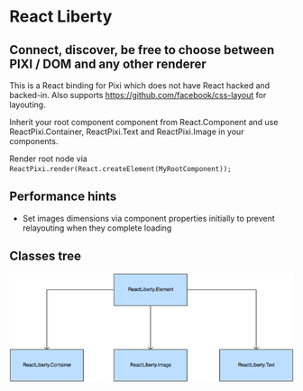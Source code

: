 React Liberty
=============

Connect, discover, be free to choose between PIXI / DOM and any other renderer
------------------------------------------------------------------------------

This is a React binding for Pixi which does not have React hacked and backed-in. Also supports https://github.com/facebook/css-layout for layouting.

Inherit your root component component from React.Component and use ReactPixi.Container, ReactPixi.Text and ReactPixi.Image in your components.

Render root node via `ReactPixi.render(React.createElement(MyRootComponent));`

Performance hints
-----------------
- Set images dimensions via component properties initially to prevent relayouting when they complete loading

Classes tree
------------
![ReactLiberty classes tree](https://raw.githubusercontent.com/LibertyGlobal/ReactLiberty/master/figures/inhertitance-scheme.png?token=AAxer4RGVCjtZHBtM6Xl2ni4Rq5jE1sRks5WTzRJwA%3D%3D)